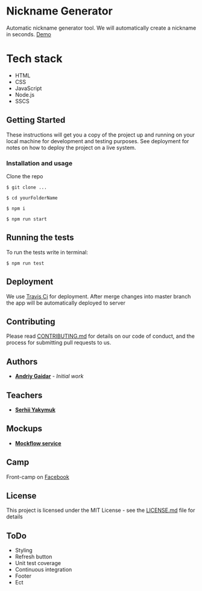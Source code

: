 # Nickname Generator

Automatic nickname generator tool. We will automatically create a nickname in seconds.
[Demo]()
# Tech stack
 - HTML
 - CSS
 - JavaScript
 - Node.js
 - SSCS
## Getting Started

These instructions will get you a copy of the project up and running on your local machine for development and testing purposes. 
See deployment for notes on how to deploy the project on a live system.

### Installation and usage

Clone the repo 

```
$ git clone ...
```

```
$ cd yourFolderName
```

```
$ npm i
```

```
$ npm run start
```

## Running the tests

To run the tests write in terminal: 

```
$ npm run test
```

## Deployment

We use [Travis Ci](https://travis-ci.org/) for deployment. 
After merge changes into master branch the app will be automatically deployed to server 

## Contributing

Please read [CONTRIBUTING.md](https://gist.github.com/PurpleBooth/b24679402957c63ec426) for details on our code of conduct, and the process for submitting pull requests to us.

## Authors

* **[Andriy Gaidar](https://github.com/youngGriff)** - *Initial work*

## Teachers

* **[Serhii Yakymuk](https://github.com/serhii-yakymuk)**

## Mockups

* **[Mockflow service](https://s3.amazonaws.com/assets.mockflow.com/app/wireframepro/company/Cc042ecaae65e45aeaf62e46e4a28bdb3/projects/M32ba7148a5b995986fa4b3e15fa2b2b91539113241974/pages/2255f90ad5b24ccf97fa5113e7dd9c71/image/2255f90ad5b24ccf97fa5113e7dd9c71.png)**
## Camp
Front-camp on [Facebook](https://www.facebook.com/groups/270300106928894)
## License

This project is licensed under the MIT License - see the [LICENSE.md](LICENSE.md) file for details


## ToDo
 - Styling
 - Refresh button
 - Unit test coverage
 - Continuous integration
 - Footer
 - Ect
